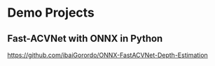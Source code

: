 # Demo Projects

## Fast-ACVNet with ONNX in Python
https://github.com/ibaiGorordo/ONNX-FastACVNet-Depth-Estimation